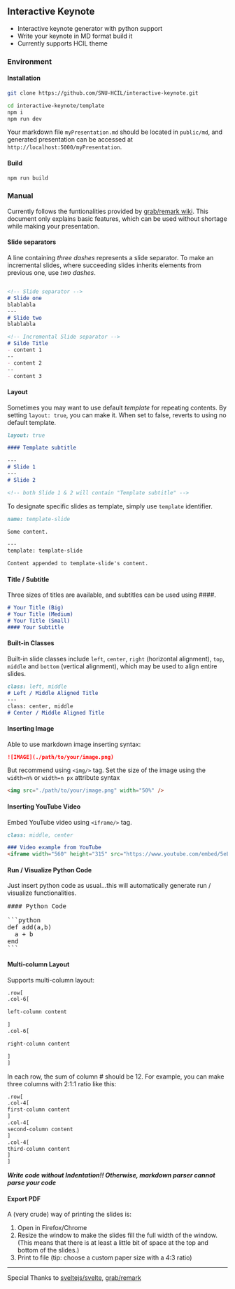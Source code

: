 ## Interactive Keynote

- Interactive keynote generator with python support
- Write your keynote in MD format build it
- Currently supports HCIL theme


### Environment

#### Installation

```bash
git clone https://github.com/SNU-HCIL/interactive-keynote.git

cd interactive-keynote/template
npm i
npm run dev
```

Your markdown file `myPresentation.md` should be located in `public/md`, and generated presentation can be accessed at `http://localhost:5000/myPresentation`.

#### Build

```bash
npm run build
```



### Manual

Currently follows the funtionalities provided by [grab/remark wiki](https://github.com/gnab/remark/wiki). 
This document only explains basic features, which can be used without shortage while making your presentation.

#### Slide separators

A line containing *three dashes* represents a slide separator. To make an incremental slides, where succeeding slides inherits elements from previous one, use *two dashes*.

```markdown

<!-- Slide separator -->
# Slide one
blablabla
---
# Slide two
blablabla

<!-- Incremental Slide separator -->
# Silde Title 
- content 1
--
- content 2
--
- content 3
```

#### Layout

Sometimes you may want to use default *template* for repeating contents. By setting `layout: true`, you can make it. 
When set to false, reverts to using no default template.

```markdown
layout: true

#### Template subtitle

---
# Slide 1
---
# Slide 2 

<!-- both Slide 1 & 2 will contain "Template subtitle" -->
```

To designate specific slides as template, simply use `template` identifier.

```markdown
name: template-slide

Some content.

---
template: template-slide

Content appended to template-slide's content.
```


#### Title / Subtitle

Three sizes of titles are available, and subtitles can be used using ####.

```markdown
# Your Title (Big)
# Your Title (Medium)
# Your Title (Small)    
#### Your Subtitle   
```

#### Built-in Classes

Built-in slide classes include `left`, `center`, `right` (horizontal alignment), `top`, `middle` and `bottom` (vertical alignment), which may be used to align entire slides.

```markdown
class: left, middle
# Left / Middle Aligned Title
---
class: center, middle
# Center / Middle Aligned Title
```

#### Inserting Image

Able to use markdown image inserting syntax:
```markdown
![IMAGE](./path/to/your/image.png)
```

But recommend using `<img/>` tag. Set the size of the image using the `width=n%` or `width=n px` attribute syntax 

```html
<img src="./path/to/your/image.png" width="50%" />
```

#### Inserting YouTube Video

Embed YouTube video using `<iframe/>` tag.

```markdown
class: middle, center

### Video example from YouTube
<iframe width="560" height="315" src="https://www.youtube.com/embed/5eLcHJLDlI8" frameborder="0" allow="encrypted-media" allowfullscreen></iframe>
```

#### Run / Visualize Python Code

Just insert python code as usual...this will automatically generate run / visualize functionalities.

<pre>
#### Python Code

```python
def add(a,b)
  a + b
end
```</pre>

#### Multi-column Layout

Supports multi-column layout:

```markdown
.row[
.col-6[

left-column content

]
.col-6[

right-column content

]
]
```

In each row, the sum of column # should be 12. For example, you can make three columns with 2:1:1 ratio like this:

```markdown
.row[
.col-4[
first-column content
]
.col-4[
second-column content
]
.col-4[
third-column content
]
]
```

***Write code without Indentation!! Otherwise, markdown parser cannot parse your code***

#### Export PDF

A (very crude) way of printing the slides is:

1. Open in Firefox/Chrome
2. Resize the window to make the slides fill the full width of the window. (This means that there is at least a little bit of space at the top and bottom of the slides.)
3. Print to file (tip: choose a custom paper size with a 4:3 ratio)

---

Special Thanks to [sveltejs/svelte](https://github.com/sveltejs/svelte), [grab/remark](https://github.com/gnab/remark/wiki)



